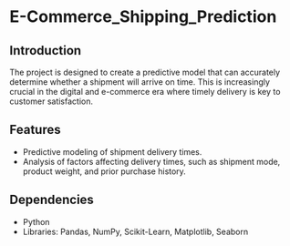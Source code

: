 # E-Commerce_Shipping_Prediction

## Introduction
The project is designed to create a predictive model that can accurately determine whether a shipment will arrive on time. This is increasingly crucial in the digital and e-commerce era where timely delivery is key to customer satisfaction.

## Features
- Predictive modeling of shipment delivery times.
- Analysis of factors affecting delivery times, such as shipment mode, product weight, and prior purchase history.

## Dependencies
- Python
- Libraries: Pandas, NumPy, Scikit-Learn, Matplotlib, Seaborn
